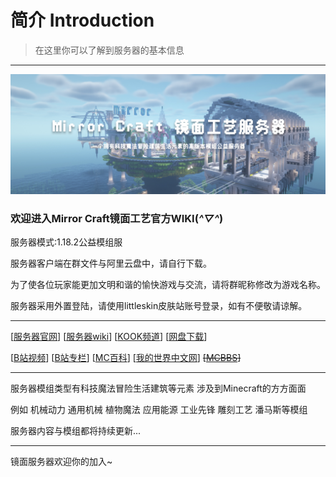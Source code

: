 # 简介 Introduction

> 在这里你可以了解到服务器的基本信息
------

![](images/bg2.jpg)

### 欢迎进入Mirror Craft镜面工艺官方WIKI(*^▽^*)

服务器模式:1.18.2公益模组服

服务器客户端在群文件与阿里云盘中，请自行下载。

为了使各位玩家能更加文明和谐的愉快游戏与交流，请将群昵称修改为游戏名称。

服务器采用外置登陆，请使用littleskin皮肤站账号登录，如有不便敬请谅解。

------

[[服务器官网](https://mirrorc.me)] [[服务器wiki](https://wiki.mirrorcraft.cloud)] [[KOOK频道](https://kaihei.co/1s1ZAf)] [[网盘下载](https://www.aliyundrive.com/s/mnmGxmm9tuj)]

[[B站视频](https://b23.tv/KeuXBH8)] [[B站专栏](https://www.bilibili.com/read/cv21361763)] [[MC百科](https://play.mcmod.cn/sv20186262.html)] [[我的世界中文网](https://www.minecraftzw.com/30936.html)] ~~[[MCBBS](https://www.mcbbs.net/thread-1339659-1-1.html)]~~

------

服务器模组类型有科技魔法冒险生活建筑等元素 涉及到Minecraft的方方面面

例如 机械动力 通用机械 植物魔法 应用能源 工业先锋 雕刻工艺 潘马斯等模组

服务器内容与模组都将持续更新...

------

镜面服务器欢迎你的加入~
